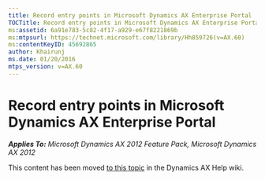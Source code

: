 ```yaml
---
title: Record entry points in Microsoft Dynamics AX Enterprise Portal
TOCTitle: Record entry points in Microsoft Dynamics AX Enterprise Portal
ms:assetid: 6a91e783-5c82-4f17-a929-e67f8221869b
ms:mtpsurl: https://technet.microsoft.com/library/Hh859726(v=AX.60)
ms:contentKeyID: 45692865
author: Khairunj
ms.date: 01/20/2016
mtps_version: v=AX.60
---
```


# Record entry points in Microsoft Dynamics AX Enterprise Portal 


_**Applies To:** Microsoft Dynamics AX 2012 Feature Pack, Microsoft Dynamics AX 2012_

This content has been moved [to this topic](https://ax.help.dynamics.com/en/wiki/record-entry-points-in-microsoft-dynamics-ax-enterprise-portal) in the Dynamics AX Help wiki.

  


